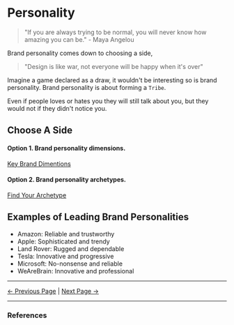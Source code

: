 # Personality

> "If you are always trying to be normal, you will never know how amazing you can be." - Maya Angelou

Brand personality comes down to choosing a side,

> "Design is like war, not everyone will be happy when it's over"

Imagine a game declared as a draw, it wouldn't be interesting so is brand personality. Brand personality is about forming a `Tribe`.

Even if people loves or hates you they will still talk about you, but they would not if they didn't notice you.

## Choose A Side

#### Option 1. Brand personality dimensions.

[Key Brand Dimentions](https://imagibrand.com/5-key-dimensions-brand-personality/)

#### Option 2. Brand personality archetypes.

[Find Your Archetype](https://www.kayeputnam.com/brand-archetypes/)

## Examples of Leading Brand Personalities

- Amazon: Reliable and trustworthy
- Apple: Sophisticated and trendy
- Land Rover: Rugged and dependable
- Tesla: Innovative and progressive
- Microsoft: No-nonsense and reliable
- WeAreBrain: Innovative and professional

<hr/>

[<- Previous Page](./index.html)
|
[Next Page ->](./index.html)

<hr/>

### References
